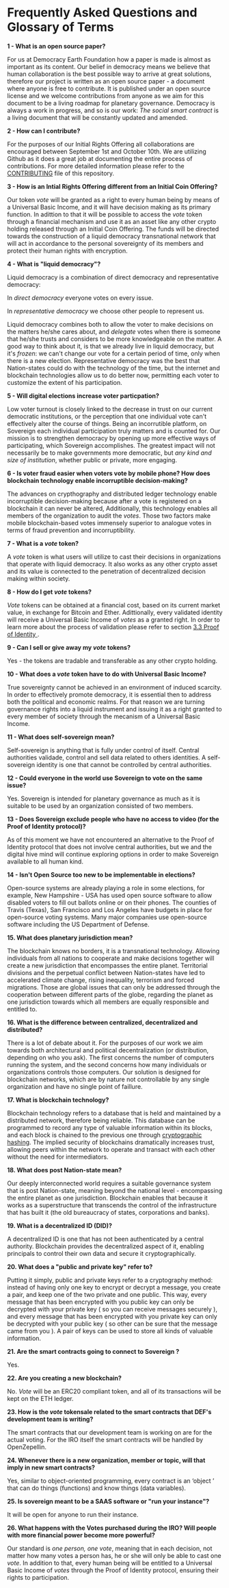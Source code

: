 
# Frequently Asked Questions and Glossary of Terms





**1 - What is an open source paper?**

For us at Democracy Earth Foundation how a paper is made is almost as important as its content. Our belief in democracy means we believe that human collaboration is the best possible way to arrive at great solutions, therefore our project is written as an open source paper - a document where anyone is free to contribute. It is published under an open source license and we welcome contributions from anyone as we aim for this document to be a living roadmap for planetary governance. Democracy is always a work in progress, and so is our work: _The social smart contract_ is a living document that will be constantly updated and amended.

**2 - How can I contribute?**

For the purposes of our Initial Rights Offering all collaborations are encouraged between September 1st and October 10th. We are utilizing  Github as it does a great job at documenting the entire process of contributions. For more detailed information please refer to the [CONTRIBUTING](https://github.com/DemocracyEarth/paper/blob/master/CONTRIBUTING.md) file of this repository. 

**3 - How is an Intial Rights Offering different from an Initial Coin Offering?**

Our token _vote_ will be granted as a right to every human being by means of a Universal Basic Income, and it will have decision making as its primary function. In adittion to that it will be possible to access the _vote_ token through a financial mechanism and use it as an asset like any other crypto holding released through an Initial Coin Offering. The funds will be directed towards the construction of a  liquid democracy transnational network that will act in accordance to the personal sovereignty of its members and protect their human rights with encryption.

**4 - What is "liquid democracy"?**

Liquid democracy is a combination of direct democracy and representative democracy:

In _direct democracy_ everyone votes on every issue. 

In _representative democracy_ we choose other people to represent us. 

Liquid democracy combines both to allow the voter to make decisions on the matters he/she cares about, and _delegate_ votes when there is someone that he/she trusts and considers to be more knowledgeable on the matter. A good way to think about it, is that we already live in liquid democracy, but it's _frozen_: we can't change our vote for a certain period of time, only when there is a new election. Representative democracy was the best that Nation-states could do with the technology of the time, but the internet and blockchain technologies allow us to do better now, permitting each voter to customize the extent of his participation. 

**5 - Will digital elections increase voter particpation?**

Low voter turnout is closely linked to the decrease in trust on our current democratic institutions, or the perception that one individual vote can't effectively alter the course of things. Being an incorrutible platform, on Sovereign each individual participation truly matters and is counted for. Our mission is to strengthen democracy by opening up more effective ways of participating, which Sovereign accomplishes. The greatest impact will not necessarily be to make governments more democratic, but _any kind and size of institution_, whether public or private, more engaging. 

**6 - Is voter fraud easier when voters vote by mobile phone? How does blockchain technology enable incorruptible decision-making?**

The advances on crypthography and distributed ledger technology enable incorruptible decision-making because after a vote is registered on a blockchain it can never be altered, Additionally, this technology enables all members of the organization to audit the _votes_. Those two factors make mobile blockchain-based votes immensely superior to analogue votes in terms of fraud prevention and incorruptibility. 

**7 - What is a _vote_ token?**

A _vote_ token is what users will utilize to cast their decisions in organizations that operate with liquid democracy. It also works as any other crypto asset and its value is connected to the penetration of decentralized decision making within society.

**8 - How do I get _vote_ tokens?**

_Vote_ tokens can be obtained at a financial cost, based on its current market value, in exchange for Bitcoin and Ether. Adittionally, every validated identity will receive a Universal Basic Income of _votes_ as a granted right. In order to learn more about the process of validation please refer to section [3.3 Proof of Identity ](https://github.com/DemocracyEarth/paper#33_Proof_of_Identity).

**9 - Can I sell or give away my _vote_ tokens?**

Yes - the tokens are tradable and transferable as any other crypto holding.

**10 - What does a _vote_ token have to do with Universal Basic Income?**

True sovereignty cannot be achieved in an environment of induced scarcity. In order to effectively promote democracy, it is essential then to address both the political and economic realms. For that reason we are turning governance rights into a liquid instrument and issuing it as a right granted to every member of society through the mecanism of a Universal Basic Income.

**11 - What does self-sovereign mean?**

Self-sovereign is anything that is fully under control of itself. Central authorities validade, control and sell data related to others identities. A self-sovereign identity is one that cannot be controlled by central authorities.

**12 - Could everyone in the world use Sovereign to vote on the same issue?**

Yes. Sovereign is intended for planetary governance as much as it is suitable to be used by an organization consisted of two members.

**13 - Does Sovereign exclude people who have no access to video (for the Proof of Identity protocol)?**

As of this moment we have not encountered an alternative to the Proof of Identity protocol that does not involve central authorities, but we and the digital hive mind will continue exploring options in order to make Sovereign available to all human kind.

**14 - Isn't Open Source too new to be implementable in elections?**

Open-source systems are already playing a role in some elections, for example, New Hampshire - USA has used open source software to allow disabled voters to fill out ballots online or on their phones.  The counties of Travis (Texas), San Francisco and Los Angeles have budgets in place for open-source voting systems. Many major companies use open-source software including the US Department of Defense. 

**15. What does planetary jurisdiction mean?**

The blockchain knows no borders, it is a transnational technology. Allowing individuals from all nations to cooperate and make decisions together will create a new jurisdiction that encompasses the entire planet. Territorial divisions and the perpetual conflict between Nation-states have led to accelerated climate change, rising inequality, terrorism and forced migrations. Those are global issues that can only be addressed through the cooperation between different parts of the globe, regarding the planet as one jurisdiction towards which all members are equally responsible and entitled to.    

**16. What is the difference between centralized, decentralized and distributed?**

There is a lot of debate about it. For the purposes of our work we aim towards both architectural and political decentralization (or distribution, depending on who you ask). The first concerns the number of computers running the system, and the second concerns how many individuals or organizations controls those computers. Our solution is designed for blockchain networks, which are by nature not controllable by any single organization and have no single point of faillure. 

**17. What is blockchain technology?** 

Blockchain technology refers to a database that is held and maintained by a distributed network, therefore being reliable. This database can be programmed to record any type of valuable information within its blocks, and each block is chained to the previous one through [cryptographic hashing](https://www.khanacademy.org/economics-finance-domain/core-finance/money-and-banking/bitcoin/v/bitcoin-cryptographic-hash-function). The implied security of blockchains dramatically increases trust, allowing peers within the network to operate and transact with each other without the need for intermediators.

**18. What does post Nation-state mean?**

Our deeply interconnected world requires a suitable governance system that is post Nation-state, meaning beyond the national level - encompassing the entire planet as one jurisdiction. Blockchain enables that because it works as a superstructure that transcends the control of the infrastructure that has built it (the old bureaucracy of states, corporations and banks). 

**19. What is a decentralized ID (DID)?** 

A decentralized ID is one that has not been authenticated by a central authority. Blockchain provides the decentralized aspect of it, enabling principals to control their own data and secure it cryptographically.

**20. What does a "public and private key" refer to?**

Putting it simply, public and private keys refer to a cryptography method: instead of having only one key to encrypt or decrypt a message, you create a pair, and keep one of the two private and one public. This way, every message that has been encrypted with you public key can only be decrypted with your private key ( so you can receive messages securely ), and every message that has been encrypted with you private key can only be decrypted with your public key ( so other can be sure that the message came from you ). A pair of keys can be used to store all kinds of valuable information.

**21. Are the smart contracts going to connect to Sovereign ?**

Yes.


**22. Are you creating a new blockchain?**

No. _Vote_ will be an ERC20 compliant token, and all of its transactions will be kept on the ETH ledger.

**23. How is the _vote_ tokensale related to the smart contracts that DEF's development team is writing?**

The smart contracts that our development team is working on are for the actual voting. For the IRO itself the smart contracts will be handled by OpenZepellin.

**24. Whenever there is a new organization, member or topic, will that imply in new smart contracts?**

Yes, similar to object-oriented programming, every contract is an ‘object ’ that can do things (functions) and know things (data variables).

**25. Is sovereign meant to be a SAAS software or "run your instance"?**

It will be open for anyone to run their instance.

**26. What happens with the Votes purchased during the IRO? Will people with more financial power become more powerful?**

Our standard is _one person, one vote_, meaning that in each decision, not matter how many votes a person has, he or she will only be able to cast one _vote_. In addition to that, every human being will be entitled to a Universal Basic Income of _votes_ through the Proof of Identity protocol, ensuring their rights to participation. 

